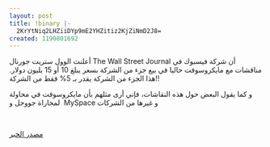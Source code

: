 ```yaml
---
layout: post
title: !binary |-
  2KrYtNiq2LHZiiDYp9mE2YHZitiz2KjZiNmD2J8=
created: 1190801692
---
```

<p>أعلنت الوول ستريت جورنال The Wall Street Journal أن شركة فيسبوك في مناقشات مع مايكروسوفت حاليا في بيع جزء من الشركة بسعر يبلغ 10 أو 15 بليون دولار. هذا الجزء من الشركة يقدر بـ 5% فقط من الشركة!!</p>
<p>و كما يقول البعض حول هذه النقاشات، فإني أرى مثلهم بأن مايكروسوفت في محاولة لمجاراة جووجل و&nbsp; MySpace و غيرها من الشركات</p>
<p>&nbsp;</p>
<p><a href="javascript:void(0);/*1190801458805*/">مصدر الخبر</a></p>
